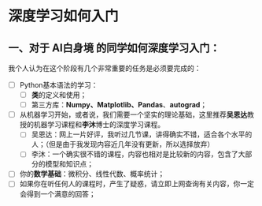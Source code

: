# 深度学习如何入门



## 一、对于 AI白身境 的同学如何深度学习入门：

我个人认为在这个阶段有几个非常重要的任务是必须要完成的：

- [ ] Python基本语法的学习：
  - [ ] **类**的定义和使用；
  - [ ] 第三方库：**Numpy、Matplotlib、Pandas**、**autograd**；

- [ ] 从机器学习开始，或者说，我们需要一个坚实的理论基础，这里推荐**吴恩达**教授的机器学习课程和**李沐**博士的深度学习课程。
  - [ ] 吴恩达：网上一片好评，我听过几节课，讲得确实不错，适合各个水平的人；（但是由于我发现内容近几年没有更新，所以选择放弃）
  - [ ] 李沐：一个确实很不错的课程，内容也相对是比较新的内容，包含了大部分的模型和知识点；
- [ ] 你的**数学基础**：微积分、线性代数、概率统计；
- [ ] 如果你在听任何人的课程时，产生了疑惑，请立即上网查询有关内容，你一定会得到一个满意的回答；